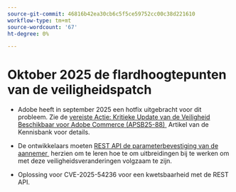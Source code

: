 ```yaml
---
source-git-commit: 46816b42ea30cb6c5f5ce59752cc00c38d221610
workflow-type: tm+mt
source-wordcount: '67'
ht-degree: 0%

---
```

# Oktober 2025 de flardhoogtepunten van de veiligheidspatch

* Adobe heeft in september 2025 een hotfix uitgebracht voor dit probleem. Zie de [&#x200B; vereiste Actie: Kritieke Update van de Veiligheid Beschikbaar voor Adobe Commerce (APSB25-88) &#x200B;](https://experienceleague.adobe.com/en/docs/experience-cloud-kcs/kbarticles/ka-27397) Artikel van de Kennisbank voor details.<!-- AC-15379 -->

* De ontwikkelaars moeten [&#x200B; REST API de parameterbevestiging van de aannemer &#x200B;](https://developer.adobe.com/commerce/php/development/components/web-api/services/#rest-api-constructor-parameter-validation) herzien om te leren hoe te om uitbreidingen bij te werken om met deze veiligheidsveranderingen volgzaam te zijn.

* Oplossing voor CVE-2025-54236 voor een kwetsbaarheid met de REST API.



